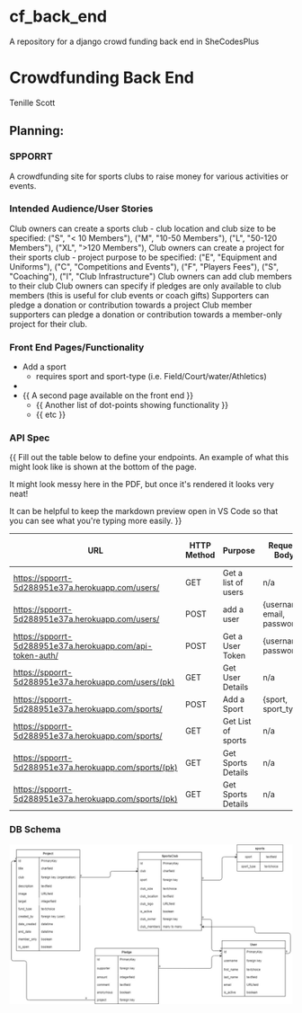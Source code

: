 # cf_back_end
A repository for a django crowd funding back end in SheCodesPlus

# Crowdfunding Back End
Tenille Scott

## Planning:
### SPPORRT
A crowdfunding site for sports clubs to raise money for various activities or events.

### Intended Audience/User Stories
Club owners can create a sports club - club location and club size to be specified:
        ("S", "< 10 Members"),
        ("M", "10-50 Members"),
        ("L", "50-120 Members"),
        ("XL", ">120 Members"),
Club owners can create a project for their sports club - project purpose to be specified:
        ("E", "Equipment and Uniforms"),
        ("C", "Competitions and Events"),
        ("F", "Players Fees"),
        ("S", "Coaching"),
        ("I", "Club Infrastructure")
Club owners can add club members to their club
Club owners can specify if pledges are only available to club members (this is useful for club events or coach gifts)
Supporters can pledge a donation or contribution towards a project
Club member supporters can pledge a donation or contribution towards a member-only project for their club.

### Front End Pages/Functionality
- Add a sport 
  - requires sport and sport-type (i.e. Field/Court/water/Athletics)
- 
- {{ A second page available on the front end }}
    - {{ Another list of dot-points showing functionality }}
    - {{ etc }}

### API Spec
{{ Fill out the table below to define your endpoints. An example of what this might look like is shown at the bottom of the page. 

It might look messy here in the PDF, but once it's rendered it looks very neat! 

It can be helpful to keep the markdown preview open in VS Code so that you can see what you're typing more easily. }}

| URL | HTTP Method | Purpose     | Request Body | Success Response Code | Authentication/Authorisation |
| --- | ----------- | ----------- | ------------ | --------------------- | ---------------------------- |
| https://spporrt-5d288951e37a.herokuapp.com/users/    |      GET       |      Get a list of users    |       n/a      |              200         |            none                  |
| https://spporrt-5d288951e37a.herokuapp.com/users/    |      POST      |      add a user    |      {username, email, password}     |              200         |            none                  |
| https://spporrt-5d288951e37a.herokuapp.com/api-token-auth/   |      POST       |      Get a User Token    |      {username, password}      |              200         |            none                  |
| https://spporrt-5d288951e37a.herokuapp.com/users/(pk)   |     GET     |      Get User Details    |      n/a    |              200         |            none  |
| https://spporrt-5d288951e37a.herokuapp.com/sports/    |     POST    |      Add a Sport    |      {sport, sport_type}   |              200         |            Authorised User  |
| https://spporrt-5d288951e37a.herokuapp.com/sports/    |     GET    |      Get List of sports   |     n/a    |              200         |            none |
| https://spporrt-5d288951e37a.herokuapp.com/sports/(pk)   |  GET    |      Get Sports Details   |     n/a    |              200         |            none |
| https://spporrt-5d288951e37a.herokuapp.com/sports/(pk)   |   GET   |      Get Sports Details   |     n/a    |              200         |            none |
### DB Schema
![ERD Diagram](./images/ERD.jpg )

